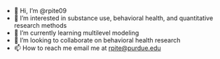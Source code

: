 - 👋 Hi, I’m @rpite09
- 👀 I’m interested in substance use, behavioral health, and quantitative research methods
- 🌱 I’m currently learning multilevel modeling 
- 💞️ I’m looking to collaborate on behavioral health research
- 📫 How to reach me email me at rpite@purdue.edu


